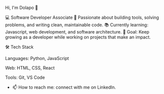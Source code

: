 Hi, I'm Dolapo 👋

💻 Software Developer Associate
🚀 Passionate about building tools, solving problems, and writing clean, maintainable code.
📚 Currently learning: Javascript, web development, and software architecture.
🎯 Goal: Keep growing as a developer while working on projects that make an impact.

🛠 Tech Stack

Languages: Python, JavaScript

Web: HTML, CSS, React

Tools: Git, VS Code
- 📫 How to reach me:  connect with me on LinkedIn.

